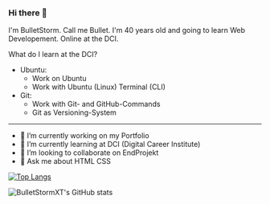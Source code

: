 ### Hi there 👋

I'm BulletStorm. Call me Bullet. I'm 40 years old and going to learn Web Developement. Online at the DCI.

What do I learn at the DCI?

- Ubuntu:
  - Work on Ubuntu
  - Work with Ubuntu (Linux) Terminal (CLI)
- Git:
  - Work with Git- and GitHub-Commands
  - Git as Versioning-System


-----
<!--
**BulletStormXT/BulletStormXT** is a ✨ _special_ ✨ repository because its `README.md` (this file) appears on your GitHub profile.

Here are some ideas to get you started: -->

- 🔭 I’m currently working on my Portfolio
- 🌱 I’m currently learning at DCI (Digital Career Institute)
- 👯 I’m looking to collaborate on EndProjekt
- 💬 Ask me about HTML CSS
<!-- - 🤔 I’m looking for help with ... -->
<!-- - 📫 How to reach me: ...
- 😄 Pronouns: ...
- ⚡ Fun fact: ...

-->

[![Top Langs](https://github-readme-stats.vercel.app/api/top-langs/?username=BulletStormXT&show_icons=true&theme=transparent&hide_border=true&layout=compact)](https://github.com/BulletStormXT/github-readme-stats)  

![BulletStormXT's GitHub stats](https://github-readme-stats.vercel.app/api?username=BulletStormXT&show_icons=true&theme=transparent&hide_border=true)  
